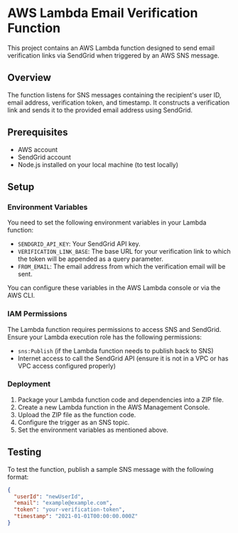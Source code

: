# AWS Lambda Email Verification Function

This project contains an AWS Lambda function designed to send email verification links via SendGrid when triggered by an AWS SNS message.

## Overview

The function listens for SNS messages containing the recipient's user ID, email address, verification token, and timestamp. It constructs a verification link and sends it to the provided email address using SendGrid.

## Prerequisites

- AWS account
- SendGrid account
- Node.js installed on your local machine (to test locally)

## Setup

### Environment Variables

You need to set the following environment variables in your Lambda function:

- `SENDGRID_API_KEY`: Your SendGrid API key.
- `VERIFICATION_LINK_BASE`: The base URL for your verification link to which the token will be appended as a query parameter.
- `FROM_EMAIL`: The email address from which the verification email will be sent.

You can configure these variables in the AWS Lambda console or via the AWS CLI.

### IAM Permissions

The Lambda function requires permissions to access SNS and SendGrid. Ensure your Lambda execution role has the following permissions:

- `sns:Publish` (if the Lambda function needs to publish back to SNS)
- Internet access to call the SendGrid API (ensure it is not in a VPC or has VPC access configured properly)

### Deployment

1. Package your Lambda function code and dependencies into a ZIP file.
2. Create a new Lambda function in the AWS Management Console.
3. Upload the ZIP file as the function code.
4. Configure the trigger as an SNS topic.
5. Set the environment variables as mentioned above.

## Testing

To test the function, publish a sample SNS message with the following format:

```json
{
  "userId": "newUserId",
  "email": "example@example.com",
  "token": "your-verification-token",
  "timestamp": "2021-01-01T00:00:00.000Z"
}
